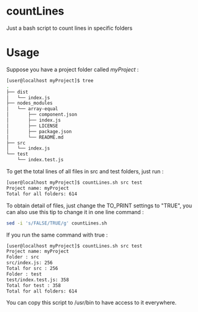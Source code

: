# countLines
Just a bash script to count lines in specific folders

# Usage

Suppose you have a project folder called _myProject_ : 
```bash
[user@localhost myProject]$ tree
.
├── dist
│   └── index.js
├── nodes_modules
│   └── array-equal
│       ├── component.json
│       ├── index.js
│       ├── LICENSE
│       ├── package.json
│       └── README.md
├── src
│   └── index.js
└── test
    └── index.test.js

```
To get the total lines of all files in src and test folders, just run : 
```bash
[user@localhost myProject]$ countLines.sh src test
Project name: myProject
Total for all folders: 614

```

To obtain detail of files, just change the TO_PRINT settings to "TRUE",
you can also use this tip to change it in one line command : 
```bash
sed -i 's/FALSE/TRUE/g' countLines.sh
```
If you run the same command with true : 
```bash
[user@localhost myProject]$ countLines.sh src test
Project name: myProject
Folder : src
src/index.js: 256
Total for src : 256
Folder : test
test/index.test.js: 358
Total for test : 358
Total for all folders: 614
```

You can copy this script to /usr/bin to have access to it everywhere.


